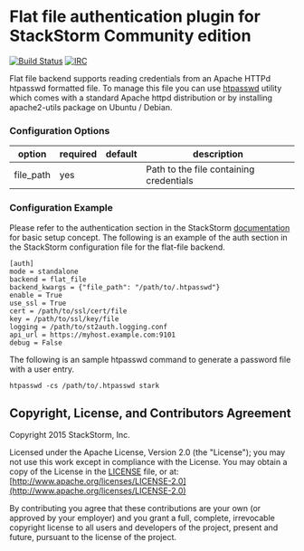 # Flat file authentication plugin for StackStorm Community edition

[![Build Status](https://api.travis-ci.org/StackStorm/st2-auth-backend-flat-file.svg?branch=master)](https://travis-ci.org/StackStorm/st2-auth-backend-flat-file) [![IRC](https://img.shields.io/irc/%23stackstorm.png)](http://webchat.freenode.net/?channels=stackstorm)

Flat file backend supports reading credentials from an Apache HTTPd htpasswd formatted file. To
manage this file you can use [htpasswd](https://httpd.apache.org/docs/2.2/programs/htpasswd.html)
utility which comes with a standard Apache httpd distribution or by installing apache2-utils
package on Ubuntu / Debian.

### Configuration Options

| option    | required | default | description                                                |
|-----------|----------|---------|------------------------------------------------------------|
| file_path | yes      |         | Path to the file containing credentials                    |

### Configuration Example

Please refer to the authentication section in the StackStorm
[documentation](http://docs.stackstorm.com) for basic setup concept. The
following is an example of the auth section in the StackStorm configuration file for the flat-file
backend.

```
[auth]
mode = standalone
backend = flat_file
backend_kwargs = {"file_path": "/path/to/.htpasswd"}
enable = True
use_ssl = True
cert = /path/to/ssl/cert/file
key = /path/to/ssl/key/file
logging = /path/to/st2auth.logging.conf
api_url = https://myhost.example.com:9101
debug = False
```

The following is an sample htpasswd command to generate a password file with a user entry.

```
htpasswd -cs /path/to/.htpasswd stark
```

## Copyright, License, and Contributors Agreement

Copyright 2015 StackStorm, Inc.

Licensed under the Apache License, Version 2.0 (the "License"); you may not use this work except in
compliance with the License. You may obtain a copy of the License in the [LICENSE](LICENSE) file,
or at: [http://www.apache.org/licenses/LICENSE-2.0](http://www.apache.org/licenses/LICENSE-2.0)

By contributing you agree that these contributions are your own (or approved by your employer) and
you grant a full, complete, irrevocable copyright license to all users and developers of the
project, present and future, pursuant to the license of the project.
